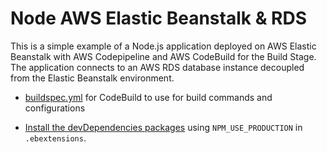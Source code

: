 # Node AWS Elastic Beanstalk & RDS

This is a simple example of a Node.js application deployed on AWS Elastic Beanstalk with AWS Codepipeline and AWS CodeBuild for the Build Stage. The application connects to an AWS RDS database instance decoupled from the Elastic Beanstalk environment.

* [buildspec.yml](buildspec.yml) for CodeBuild to use for build commands and configurations

* [Install the devDependencies packages](https://docs.aws.amazon.com/elasticbeanstalk/latest/dg/nodejs-platform-dependencies.html) using `NPM_USE_PRODUCTION` in `.ebextensions`.
